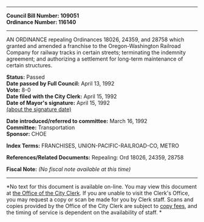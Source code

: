 * * * * *  
  
**Council Bill Number: [](#h0)[](#h2)109051**   
**Ordinance Number: 116140**  
  
* * * * *  
  
AN ORDINANCE repealing Ordinances 18026, 24359, and 28758 which granted and amended a franchise to the Oregon-Washington Railroad Company for railway tracks in certain streets; terminating the indemnity agreement; and authorizing a settlement for long-term maintenance of certain structures.  
  
**Status:** Passed   
**Date passed by Full Council:** April 13, 1992   
**Vote:** 8-0   
**Date filed with the City Clerk:** April 15, 1992   
**Date of Mayor's signature:** April 15, 1992   
[(about the signature date)](/~public/approvaldate.htm)   
  
  
**Date introduced/referred to committee:** March 16, 1992   
**Committee:** Transportation   
**Sponsor:** CHOE   
  
**Index Terms:** FRANCHISES, UNION-PACIFIC-RAILROAD-CO, METRO  
  
**References/Related Documents:** Repealing: Ord 18026, 24359, 28758  
  
**Fiscal Note:** *(No fiscal note available at this time)*  
  
* * * * *  
  
*No text for this document is available on-line. You may view this document at [the Office of the City Clerk](http://www.seattle.gov/leg/clerk/contactUs.htm). If you are unable to visit the Clerk's Office, you may request a copy or scan be made for you by Clerk staff. Scans and copies provided by the Office of the City Clerk are subject to [copy fees](http://clerk.seattle.gov/~public/clerkfees.htm), and the timing of service is dependent on the availability of staff. *  
  
  
